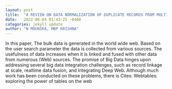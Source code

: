 ```yaml
---
layout: post
title:  "A REVIEW ON DATA NORMALIZATION OF DUPLICATE RECORDS FROM MULTIPLE SOURCES"
date:   2022-06-04 01:43:25 -0400
categories: jekyll update
author: "N MOUNIKA, MBP KRISHNA"
---
```

In this paper, The bulk data is generated in the world wide web. Based on the user search parameter the data is collected from various sources. The usefulness of data increases when it is linked and fused with other data from numerous (Web) sources. The promise of Big Data hinges upon addressing several big data integration challenges, such as record linkage at scale, realtime data fusion, and integrating Deep Web. Although much work has been conducted on these problems, there is  Cites: Webtables: exploring the power of tables on the web